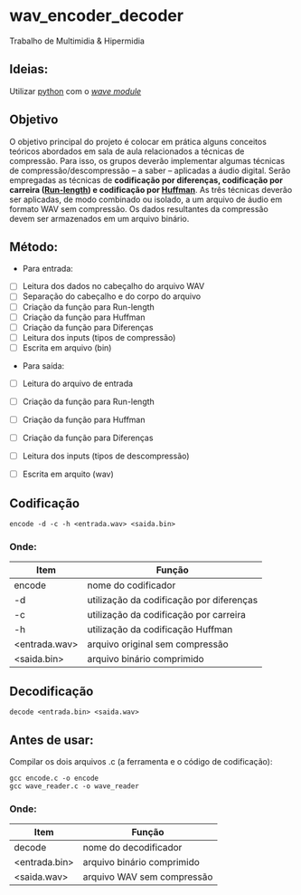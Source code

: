# wav_encoder_decoder
Trabalho de Multimidia &amp; Hipermidia

## Ideias:

Utilizar [python](https://www.tutorialspoint.com/python/python_command_line_arguments.htm) com o [_wave module_](https://docs.python.org/2/library/wave.html)

## Objetivo

O objetivo principal do projeto é colocar em prática alguns conceitos teóricos abordados em sala
de aula relacionados a técnicas de compressão. Para isso, os grupos deverão implementar algumas
técnicas de compressão/descompressão – a saber – aplicadas a áudio digital. Serão empregadas as
técnicas de **codificação por diferenças, codificação por carreira ([Run-length](https://www.fileformat.info/mirror/egff/ch09_03.htm)) e codificação por
[Huffman](https://www.geeksforgeeks.org/huffman-coding-greedy-algo-3/)**. As três técnicas deverão ser aplicadas, de modo combinado ou isolado, a um arquivo de áudio
em formato WAV sem compressão. Os dados resultantes da compressão devem ser armazenados em um
arquivo binário. 

## Método:
  * Para entrada:
  - [ ] Leitura dos dados no cabeçalho do arquivo WAV
  - [ ] Separação do cabeçalho e do corpo do arquivo
  - [ ] Criação da função para Run-length
  - [ ] Criação da função para Huffman
  - [ ] Criação da função para Diferenças
  - [ ] Leitura dos inputs (tipos de compressão)
  - [ ] Escrita em arquivo (bin)
  * Para saída:
  - [ ] Leitura do arquivo de entrada
  - [ ] Criação da função para Run-length
  - [ ] Criação da função para Huffman
  - [ ] Criação da função para Diferenças 
  - [ ] Leitura dos inputs (tipos de descompressão)
  - [ ] Escrita em arquito (wav)
  

## Codificação

```encode -d -c -h <entrada.wav> <saida.bin>```


### Onde:
|Item      |Função    |
|----------|----------|
|encode |nome do codificador|
|-d |utilização da codificação por diferenças|
|-c |utilização da codificação por carreira|
|-h |utilização da codificação Huffman|
|<entrada.wav> |arquivo original sem compressão|
|<saida.bin> |arquivo binário comprimido|

## Decodificação

```decode <entrada.bin> <saida.wav>```

## Antes de usar:

Compilar os dois arquivos .c (a ferramenta e o código de codificação):
```
gcc encode.c -o encode
gcc wave_reader.c -o wave_reader
```

### Onde:
|Item      |Função    |
|----------|----------|
|decode |nome do decodificador|
|<entrada.bin> |arquivo binário comprimido|
|<saida.wav> |arquivo WAV sem compressão|
